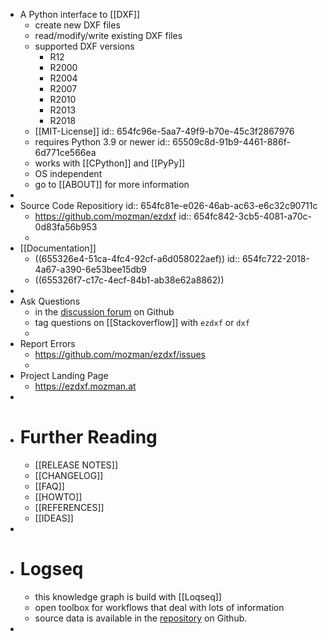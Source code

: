 - A Python interface to [[DXF]]
	- create new DXF files
	- read/modify/write existing DXF files
	- supported DXF versions
		- R12
		- R2000
		- R2004
		- R2007
		- R2010
		- R2013
		- R2018
	- [[MIT-License]]
	  id:: 654fc96e-5aa7-49f9-b70e-45c3f2867976
	- requires Python 3.9 or newer
	  id:: 65509c8d-91b9-4461-886f-6d771ce566ea
	- works with [[CPython]] and [[PyPy]]
	- OS independent
	- go to [[ABOUT]] for more information
-
- Source Code Repositiory
  id:: 654fc81e-e026-46ab-ac63-e6c32c90711c
	- <https://github.com/mozman/ezdxf>
	  id:: 654fc842-3cb5-4081-a70c-0d83fa56b953
	-
- [[Documentation]]
	- ((655326e4-51ca-4fc4-92cf-a6d058022aef))
	  id:: 654fc722-2018-4a67-a390-6e53bee15db9
	- ((655326f7-c17c-4ecf-84b1-ab38e62a8862))
-
- Ask Questions
	- in the [discussion forum](https://github.com/mozman/ezdxf/discussions) on Github
	- tag questions on [[Stackoverflow]] with `ezdxf` or `dxf`
	-
- Report Errors
	- <https://github.com/mozman/ezdxf/issues>
	-
- Project Landing Page
	- <https://ezdxf.mozman.at>
-
- # Further Reading
	- [[RELEASE NOTES]]
	- [[CHANGELOG]]
	- [[FAQ]]
	- [[HOWTO]]
	- [[REFERENCES]]
	- [[IDEAS]]
-
- # Logseq
	- this knowledge graph is build with [[Loqseq]]
	- open toolbox for workflows that deal with lots of information
	- source data is available in the [repository](https://github.com/mozman/ezdxf/tree/master/notes) on Github.
-